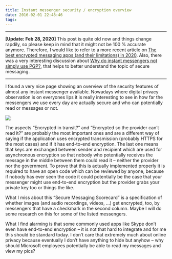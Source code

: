 ```yaml
---
title: Instant messenger security / encryption overview
date: 2016-02-01 22:48:46
tags:
---
```


---

**[Update: Feb 28, 2020]**
This post is quite old now and things change rapdily, so please keep in mind that it might not be 100 % accurate anymore. Therefore, I would like to refer to a more recent article on [The best encrypted messaging apps (and their limitations) in 2020](https://www.comparitech.com/blog/information-security/best-encrypted-messaging-apps/). Also, there was a very interesting discussion about [Why do instant messengers not simply use PGP?](https://www.reddit.com/r/crypto/comments/f87asa/why_do_instant_messengers_not_simply_use_pgp/), that helps to better understand the topic of secure messaging.

---

I found a very nice page showing an overview of the security features of almost any instant messenger available. Nowadays where digital privacy observation is on everyones lips it is really interesting to see in how far the messengers we use every day are actually secure and who can potentially read or messages or not.

[![](https://apps.muetsch.io/images/o:auto?image=https://muetsch.io/images/scorecard.jpg)](https://www.eff.org/pages/secure-messaging-scorecard)

The aspects “Encrypted in transit?” and “Encrypted so the provider can’t read it?” are probably the most important ones and are a different way of saying if the application uses encrypted transmission (probably HTTPS for the most cases) and if it has end-to-end encryption. The last one means that keys are exchanged between sender and recipient which are used for asynchronous encryption so that nobody who potentially receives the message in the middle between them could read it – neither the provider nor the government. To prove that this is actually implemented properly it is required to have an open code which can be reviewed by anyone, because if nobody has ever seen the code it could potentially be the case that your messenger might use end-to-end encryption but the provider grabs your private key too or things the like.

What I miss about this “Secure Messaging Scorecard” is a specification of whether images (and audio recordings, videos, …) get encrypted, too, by messengers that have a checkmark in the second column. Maybe I will do some research on this for some of the listed messengers.

What I find alarming is that some commonly used apps like Skype don’t even have end-to-end encryption – it is not that hard to integrate and for me this should be standard today. I don’t care that extremely much about online privacy because eventually I don’t have anything to hide but anyhow – why should Microsoft employees potentially be able to read my messages and view my pics?